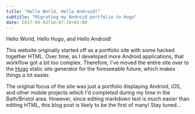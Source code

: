 ```yaml
---
title: "Hello World, Hello Android!"
subtitle: "Migrating my Android portfolio to Hugo"
date: 2017-09-03T16:07:19+01:00
---
```

Hello World, Hello Hugo, and Hello Android!

This website originally started off as a portfolio site with some hacked together HTML. Over time, as I developed more Android applications, that workflow got a bit too complex. Therefore, I've moved the entire site over to the [Hugo](https://gohugo.io/) static site generator for the foreseeable future, which makes things a lot easier.

The original focus of the site was just a portfolio displaying Android, iOS, and other mobile projects which I'd completed during my time in the Bath/Bristol area. However, since editing markdown text is much easier than editing HTML, this blog post is likely to be the first of many! Stay tuned...
